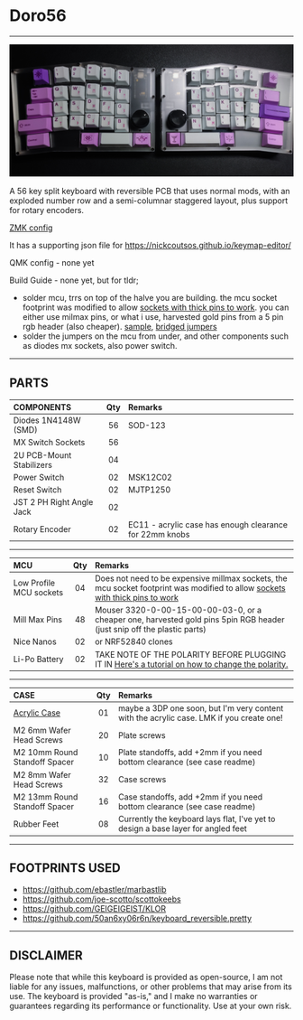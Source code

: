 # Doro56
***
![Image](/pics/build.jpg)

A 56 key split keyboard with reversible PCB that uses normal mods, with an exploded number row and a semi-columnar staggered layout, plus support for rotary encoders.

[ZMK config](https://github.com/gehennaXXIV/zmk-config-Doro56)

It has a supporting json file for https://nickcoutsos.github.io/keymap-editor/ 


QMK config - none yet

Build Guide - none yet, but for tldr; 
* solder mcu, trrs on top of the halve you are building. the mcu socket footprint was modified to allow [sockets with thick pins to work](https://down-ph.img.susercontent.com/file/sg-11134201-7qvco-ley7fi4ef44v33). you can either use milmax pins, or what i use, harvested gold pins from a 5 pin rgb header (also cheaper). [sample](/pics/sockets.jpg), [bridged jumpers](/pics/sockets.jpg)
* solder the jumpers on the mcu from under, and other components such as diodes mx sockets, also power switch.

***
## PARTS
| **COMPONENTS**             |  Qty  |  Remarks |
| :--------------------- 	 | :---: | :------  |
| Diodes 1N4148W (SMD)	 	 |  56   | SOD-123  |
| MX Switch Sockets		     |  56   |          |
| 2U PCB-Mount Stabilizers   |  04   |          |
| Power Switch				 |  02   | MSK12C02 |
| Reset Switch 		 		 |  02   | MJTP1250 |
| JST 2 PH Right Angle Jack	 |  02   |          |
| Rotary Encoder             |  02   | EC11 - acrylic case has enough clearance for 22mm knobs |

***
| **MCU**                        |  Qty  |  Remarks |
| :--------------------- 		 | :---: | :------  |
| Low Profile MCU sockets        |  04   |  Does not need to be expensive millmax sockets, the mcu socket footprint was modified to allow [sockets with thick pins to work](https://down-ph.img.susercontent.com/file/sg-11134201-7qvco-ley7fi4ef44v33)
| Mill Max Pins					 |  48   |  Mouser 3320-0-00-15-00-00-03-0, or a cheaper one, harvested gold pins 5pin RGB header (just snip off the plastic parts)
| Nice Nanos                     |  02   |  or NRF52840 clones
| Li-Po Battery                  |  02   |  TAKE NOTE OF THE POLARITY BEFORE PLUGGING IT IN [Here's a tutorial on how to change the polarity.](https://www.youtube.com/watch?v=za-azgbZor8)

***
| **CASE**                                |  Qty  |  Remarks |
| :--------------------- 		          | :---: | :------  |
| [Acrylic Case](/Case/acrylic)           |  01   | maybe a 3DP one soon, but I'm very content with the acrylic case. LMK if you create one! |
| M2 6mm Wafer Head Screws		          |  20   | Plate screws
| M2 10mm Round Standoff Spacer           |  10   | Plate standoffs, add +2mm if you need bottom clearance (see case readme) |
| M2 8mm Wafer Head Screws		          |  32   | Case screws |
| M2 13mm Round Standoff Spacer           |  16   | Case standoffs, add +2mm if you need bottom clearance (see case readme) |
| Rubber Feet					          |  08   | Currently the keyboard lays flat, I've yet to design a base layer for angled feet |

***
## FOOTPRINTS USED
* https://github.com/ebastler/marbastlib
* https://github.com/joe-scotto/scottokeebs
* https://github.com/GEIGEIGEIST/KLOR
* https://github.com/50an6xy06r6n/keyboard_reversible.pretty

***
## DISCLAIMER
Please note that while this keyboard is provided as open-source, I am not liable for any issues, malfunctions, or other problems that may arise from its use. The keyboard is provided "as-is," and I make no warranties or guarantees regarding its performance or functionality. Use at your own risk.
